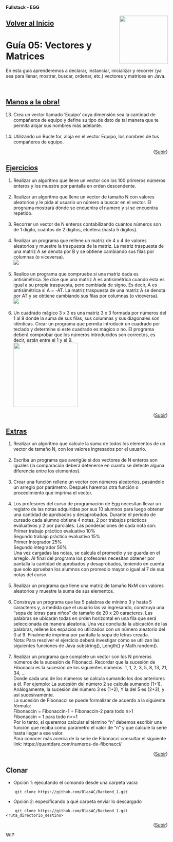 #### Fullstack - EGG
<a name="readme-top"></a>
<img src="https://user-images.githubusercontent.com/47120385/228570599-44a64b73-2eb9-423e-8396-9f2c49525dde.png" align="right" width="150px"/>

## [Volver al Inicio](https://github.com/BlasAC/Backend_1)

# Guía 05: Vectores y Matrices

<p>
	En esta guía aprenderemos a declarar, instanciar, inicializar y recorrer (ya sea para llenar, mostrar, buscar, ordenar, etc.) vectores y matrices en Java.
</p>
<br />

## [Manos a la obra!](https://github.com/BlasAC/Backend_1/tree/master/JavaIntro/src/guide05/malo)

<ol start="13">
  <li>
    Crea un vector llamado ‘Equipo’ cuya dimensión sea la cantidad de compañeros de equipo y define su tipo de dato de tal manera que te permita alojar sus nombres más adelante.
  </li>
  <br />
  <li>
    Utilizando un Bucle for, aloja en el vector Equipo, los nombres de tus compañeros de equipo.
  </li>
</ol>

<p align="right">(<a href="#readme-top">Subir</a>)</p>

## [Ejercicios](https://github.com/BlasAC/Backend_1/tree/master/JavaIntro/src/guide05/exercises)

<ol>
	<li>
		Realizar un algoritmo que llene un vector con los 100 primeros números enteros y los muestre por pantalla en orden descendente.
	</li>
	<br />
  <li>
    Realizar un algoritmo que llene un vector de tamaño N con valores aleatorios y le pida al usuario un número a buscar en el vector. El programa mostrará dónde se encuentra el numero y si se encuentra repetido.
  </li>
	<br />
  <li>
    Recorrer un vector de N enteros contabilizando cuántos números son de 1 dígito, cuántos de 2 dígitos, etcétera (hasta 5 dígitos).
  </li>
	<br />
  <li>
    Realizar un programa que rellene un matriz de 4 x 4 de valores aleatorios y muestre la traspuesta de la matriz. La matriz traspuesta de una matriz A se denota por B y se obtiene cambiando sus filas por columnas (o viceversa).<br />
    <img src="https://user-images.githubusercontent.com/47120385/230464099-7c0d802f-818a-48a2-92c6-0f4ff7eb3c57.jpeg"/>
  </li>
	<br />
  <li>
    Realice un programa que compruebe si una matriz dada es antisimétrica. Se dice que una matriz A es antisimétrica cuando ésta es igual a su propia traspuesta, pero cambiada de signo. Es decir, A es antisimétrica si A = -AT. La matriz traspuesta de una matriz A se denota por AT y se obtiene cambiando sus filas por columnas (o viceversa).<br />
    <img src="https://user-images.githubusercontent.com/47120385/230465319-4724d726-4300-4c4c-8110-27470ad0dc42.jpeg"/>
  </li>
	<br />
  <li>
    Un cuadrado mágico 3 x 3 es una matriz 3 x 3 formada por números del 1 al 9 donde la suma de sus filas, sus columnas y sus diagonales son idénticas. Crear un programa que permita introducir un cuadrado por teclado y determine si este cuadrado es mágico o no. El programa deberá comprobar que los números introducidos son correctos, es decir, están entre el 1 y el 9.<br />
    <img src="https://th.bing.com/th/id/R.62faf15a1c0fe30e1a64b8530811214f?rik=LRG%2f3I8VJoi9vg&riu=http%3a%2f%2fwww.101computing.net%2fwp%2fwp-content%2fuploads%2fmagic-square-3x3.png&ehk=EjyK9XJIic6Pj2E5HkO5vW7drfQ%2fjZnuU4cvI%2b9tltM%3d&risl=&pid=ImgRaw&r=0" width="200px"/>
  </li>
</ol>

<p align="right">(<a href="#readme-top">Subir</a>)</p>

## [Extras](https://github.com/BlasAC/Backend_1/tree/master/JavaIntro/src/guide05/extras)

<ol>
  <li>
    Realizar un algoritmo que calcule la suma de todos los elementos de un vector de tamaño N, con los valores ingresados por el usuario.
  </li>
	<br />
  <li>
    Escriba un programa que averigüe si dos vectores de N enteros son iguales (la comparación deberá detenerse en cuanto se detecte alguna diferencia entre los elementos).
  </li>
	<br />
  <li>
    Crear una función rellene un vector con números aleatorios, pasándole un arreglo por parámetro. Después haremos otra función o procedimiento que imprima el vector.
  </li>
	<br />
  <li>
    Los profesores del curso de programación de Egg necesitan llevar un registro de las notas adquiridas por sus 10 alumnos para luego obtener una cantidad de aprobados y desaprobados. Durante el período de cursado cada alumno obtiene 4 notas, 2 por trabajos prácticos evaluativos y 2 por parciales. Las ponderaciones de cada nota son:<br />
Primer trabajo práctico evaluativo 10%<br />
Segundo trabajo práctico evaluativo 15%<br />
Primer Integrador 25%<br />
Segundo integrador 50%<br />
Una vez cargadas las notas, se calcula el promedio y se guarda en el arreglo. Al final del programa los profesores necesitan obtener por pantalla la cantidad de aprobados y desaprobados, teniendo en cuenta que solo aprueban los alumnos con promedio mayor o igual al 7 de sus notas del curso.
  </li>
	<br />
  <li>
    Realizar un programa que llene una matriz de tamaño NxM con valores aleatorios y muestre la suma de sus elementos.
  </li>
	<br />
  <li>
    Construya un programa que lea 5 palabras de mínimo 3 y hasta 5 caracteres y, a medida que el usuario las va ingresando, construya una “sopa de letras para niños” de tamaño de 20 x 20 caracteres. Las palabras se ubicarán todas en orden horizontal en una fila que será seleccionada de manera aleatoria. Una vez concluida la ubicación de las palabras, rellene los espacios no utilizados con un número aleatorio del 0 al 9. Finalmente imprima por pantalla la sopa de letras creada.<br />
Nota: Para resolver el ejercicio deberá investigar cómo se utilizan las siguientes funciones de Java substring(), Length() y Math.random().
  </li>
	<br />
  <li>
    Realizar un programa que complete un vector con los N primeros números de la sucesión de Fibonacci. Recordar que la sucesión de Fibonacci es la sucesión de los siguientes números: 1, 1, 2, 3, 5, 8, 13, 21, 34, ...<br />
Donde cada uno de los números se calcula sumando los dos anteriores a él. Por ejemplo: La sucesión del número 2 se calcula sumando (1+1). Análogamente, la sucesión del número 3 es (1+2), Y la del 5 es (2+3), y así sucesivamente.<br />
La sucesión de Fibonacci se puede formalizar de acuerdo a la siguiente fórmula:<br />
Fibonaccin = Fibonaccin-1 + Fibonaccin-2 para todo n>1<br />
Fibonaccin = 1 para todo n<=1<br />
Por lo tanto, si queremos calcular el término “n” debemos escribir una función que reciba como parámetro el valor de “n” y que calcule la serie hasta llegar a ese valor.<br />
Para conocer más acerca de la serie de Fibonacci consultar el siguiente link: https://quantdare.com/numeros-de-fibonacci/
  </li>
</ol>

<p align="right">(<a href="#readme-top">Subir</a>)</p>

## Clonar

- Opción 1: ejecutando el comando desde una carpeta vacía
```git
	git clone https://github.com/BlasAC/Backend_1.git
```
- Opción 2: especificando a qué carpeta enviar lo descargado
```git
	git clone https://github.com/BlasAC/Backend_1.git <ruta_directorio_destino>
```

<p align="right">(<a href="#readme-top">Subir</a>)</p>

WIP
